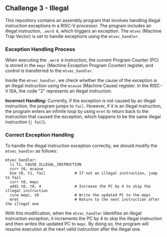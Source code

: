 ## Challenge 3 - Illegal

This repository contains an assembly program that involves handling illegal instruction exceptions in a RISC-V processor. The program includes an illegal instruction, `.word 0`, which triggers an exception. The `mtvec` (Machine Trap Vector) is set to handle exceptions using the `mtvec_handler`.

### Exception Handling Process

When executing the `.word 0` instruction, the current Program Counter (PC) is stored in the `mepc` (Machine Exception Program Counter) register, and control is transferred to the `mtvec_handler`.

Inside the `mtvec_handler`, we check whether the cause of the exception is an illegal instruction using the `mcause` (Machine Cause) register. In the RISC-V ISA, the code "2" represents an illegal instruction.

**Incorrect Handling:**
Currently, if the exception is not caused by an illegal instruction, the program jumps to `fail`. However, if it is an illegal instruction, the program enters an infinite loop by using `mret` to return back to the instruction that caused the exception, which happens to be the same illegal instruction (`j fail`).

### Correct Exception Handling

To handle the illegal instruction exception correctly, we should modify the `mtvec_handler` as follows:

```assembly
mtvec_handler:
  li t1, CAUSE_ILLEGAL_INSTRUCTION
  csrr t0, mcause
  bne t0, t1, fail             # If not an illegal instruction, jump to fail
  csrr t0, mepc
  addi t0, t0, 4               # Increase the PC by 4 to skip the illegal instruction
  csrw mepc, t0                # Write the updated PC to the mepc
  mret                         # Return to the next instruction after the illegal one
```

With this modification, when the `mtvec_handler` identifies an illegal instruction exception, it increments the PC by 4 to skip the illegal instruction and then writes the updated PC to `mepc`. By doing so, the program will resume execution at the next valid instruction after the illegal one.